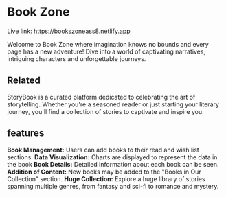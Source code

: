 # Book Zone

Live link: https://bookszoneass8.netlify.app

Welcome to Book Zone where imagination knows no bounds and every page has a new adventure! Dive into a world of captivating narratives, intriguing characters and unforgettable journeys.

## Related
StoryBook is a curated platform dedicated to celebrating the art of storytelling. Whether you're a seasoned reader or just starting your literary journey, you'll find a collection of stories to captivate and inspire you.

## features

**Book Management:** Users can add books to their read and wish list sections.
**Data Visualization:** Charts are displayed to represent the data in the book
**Book Details:** Detailed information about each book can be seen.
**Addition of Content:** New books may be added to the "Books in Our Collection" section.
**Huge Collection:** Explore a huge library of stories spanning multiple genres, from fantasy and sci-fi to romance and mystery.